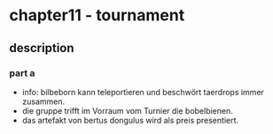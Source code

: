 # chapter11 - tournament

## description

###  part a

* info: bilbeborn kann teleportieren und beschwört taerdrops immer zusammen.
* die gruppe trifft im Vorraum vom Turnier die bobelbienen.
* das artefakt von bertus dongulus wird als preis presentiert.
